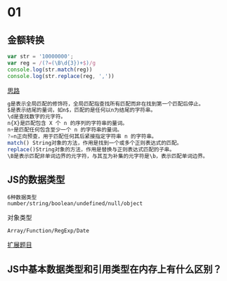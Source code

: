 # 01

## 金额转换

```js
var str = '10000000';
var reg = /(?=(\B\d{3})+$)/g
console.log(str.match(reg))
console.log(str.replace(reg, ','))
```

[思路](https://juejin.im/post/5abb5b01f265da237f1e5a92)
```js
g是表示全局匹配的修饰符，全局匹配指查找所有匹配而非在找到第一个匹配后停止。
$是表示结尾的量词，如n$，匹配的是任何以n为结尾的字符串。
\d是查找数字的元字符。
n{X}是匹配包含 X 个 n 的序列的字符串的量词。
n+是匹配任何包含至少一个 n 的字符串的量词。
?=n正向预查，用于匹配任何其后紧接指定字符串 n 的字符串。
match() String对象的方法，作用是找到一个或多个正则表达式的匹配。
replace()String对象的方法，作用是替换与正则表达式匹配的子串。
\B是表示匹配非单词边界的元字符，与其互为补集的元字符是\b，表示匹配单词边界。
```

## JS的数据类型

```
6种数据类型
number/string/boolean/undefined/null/object
```

对象类型
```
Array/Function/RegExp/Date
```

[扩展题目](https://juejin.im/post/5b2b0a6051882574de4f3d96)

## JS中基本数据类型和引用类型在内存上有什么区别？

